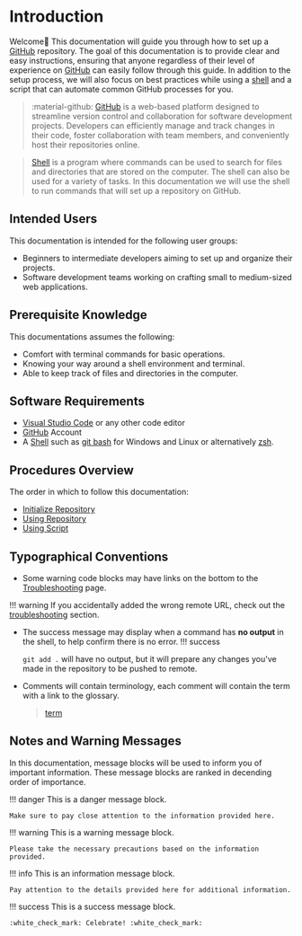 # Introduction

Welcome🙌 This documentation will guide you through how to set up a [GitHub](https://github.com/) repository. The goal of this documentation is to provide clear and easy instructions, ensuring that anyone regardless of their level of experience on [GitHub](https://github.com/) can easily follow through this guide. In addition to the setup process, we will also focus on best practices while using a [shell](./glossary.md) and a script that can automate common GitHub processes for you.

> :material-github: [GitHub](https://github.com/) is a web-based platform designed to streamline version control and collaboration for software development projects.
> Developers can efficiently manage and track changes in their code, foster collaboration with team members, and conveniently host their repositories online.

> [Shell](./glossary.md) is a program where commands can be used to search for files and directories that are stored on the computer. The shell can also be used for a variety of tasks.
> In this documentation we will use the shell to run commands that will set up a repository on GitHub.

## Intended Users

This documentation is intended for the following user groups:

- Beginners to intermediate developers aiming to set up and organize their projects.
- Software development teams working on crafting small to medium-sized web applications.

## Prerequisite Knowledge

This documentations assumes the following:

- Comfort with terminal commands for basic operations.
- Knowing your way around a shell environment and terminal.
- Able to keep track of files and directories in the computer.

## Software Requirements

- [Visual Studio Code](https://code.visualstudio.com/download) or any other code editor
- [GitHub](https://github.com/) Account
- A [Shell](./glossary.md) such as [git bash](https://git-scm.com/downloads) for Windows and Linux or alternatively [zsh](https://ohmyz.sh/).

## Procedures Overview
The order in which to follow this documentation:

- [Initialize Repository](initializeRepo.md)
- [Using Repository](useRepo.md)
- [Using Script](usingScript.md)

## Typographical Conventions

- Some warning code blocks may have links on the bottom to the [Troubleshooting](troubleshooting.md) page.

!!! warning
    If you accidentally added the wrong remote URL, check out the [troubleshooting](troubleshooting.md#wrong-remote-url) section.

- The success message may display when a command has **no output** in the shell, to help confirm there is no error.
!!! success

    ```git add .``` will have no output, but it will prepare any changes you've made in the repository to be pushed to remote.
- Comments will contain terminology, each comment will contain the term with a link to the glossary.
  > [term](./glossary.md)

## Notes and Warning Messages

In this documentation, message blocks will be used to inform you of important information. These message blocks are ranked in decending order of importance.

!!! danger
    This is a danger message block.

    Make sure to pay close attention to the information provided here.

!!! warning
    This is a warning message block.

    Please take the necessary precautions based on the information provided.

!!! info
    This is an information message block.

    Pay attention to the details provided here for additional information.

!!! success
    This is a success message block.

    :white_check_mark: Celebrate! :white_check_mark:
